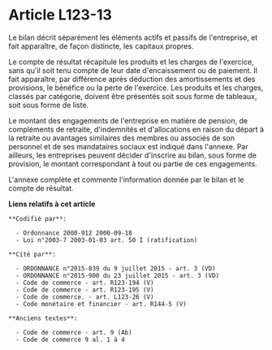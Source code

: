 # Article L123-13

Le bilan décrit séparément les éléments actifs et passifs de l'entreprise, et fait apparaître, de façon distincte, les
capitaux propres.

Le compte de résultat récapitule les produits et les charges de l'exercice, sans qu'il soit tenu compte de leur date
d'encaissement ou de paiement. Il fait apparaître, par différence après déduction des amortissements et des provisions, le
bénéfice ou la perte de l'exercice. Les produits et les charges, classés par catégorie, doivent être présentés soit sous
forme de tableaux, soit sous forme de liste.

Le montant des engagements de l'entreprise en matière de pension, de compléments de retraite, d'indemnités et d'allocations
en raison du départ à la retraite ou avantages similaires des membres ou associés de son personnel et de ses mandataires
sociaux est indiqué dans l'annexe. Par ailleurs, les entreprises peuvent décider d'inscrire au bilan, sous forme de
provision, le montant correspondant à tout ou partie de ces engagements.

L'annexe complète et commente l'information donnée par le bilan et le compte de résultat.

**Liens relatifs à cet article**

	**Codifié par**:

	  - Ordonnance 2000-912 2000-09-18
	  - Loi n°2003-7 2003-01-03 art. 50 I (ratification)

	**Cité par**:

	  - ORDONNANCE n°2015-839 du 9 juillet 2015 - art. 3 (VD)
	  - ORDONNANCE n°2015-900 du 23 juillet 2015 - art. 3 (VD)
	  - Code de commerce - art. R123-194 (V)
	  - Code de commerce - art. R123-195 (V)
	  - Code de commerce. - art. L123-26 (V)
	  - Code monétaire et financier - art. R144-5 (V)

	**Anciens textes**:

	  - Code de commerce - art. 9 (Ab)
	  - Code de commerce 9 al. 1 à 4

